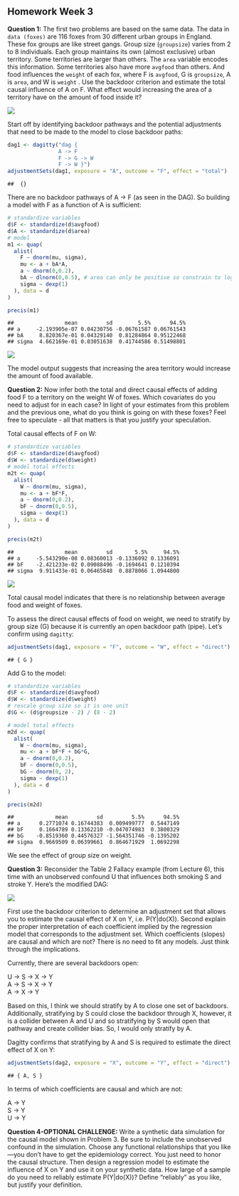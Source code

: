 
## Homework Week 3

**Question 1:** The first two problems are based on the same data. The
data in `data (foxes)` are 116 foxes from 30 different urban groups in
England. These fox groups are like street gangs. Group size
(`groupsize`) varies from 2 to 8 individuals. Each group maintains its
own (almost exclusive) urban territory. Some territories are larger than
others. The `area` variable encodes this information. Some territories
also have more `avgfood` than others. And food influences the `weight`
of each fox, where F is `avgfood`, G is `groupsize`, A is `area`, and W
is `weight` . Use the backdoor criterion and estimate the total causal
influence of A on F. What effect would increasing the area of a
territory have on the amount of food inside it?

![](week-03_Bella_files/figure-gfm/draw-dag-1.png)<!-- -->

Start off by identifying backdoor pathways and the potential adjustments
that need to be made to the model to close backdoor paths:

``` r
dag1 <- dagitty("dag {
                A -> F 
                F -> G -> W 
                F -> W }")
adjustmentSets(dag1, exposure = "A", outcome = "F", effect = "total")
```

    ##  {}

There are no backdoor pathways of A -&gt; F (as seen in the DAG). So
building a model with F as a function of A is sufficient:

``` r
# standardize variables 
d$F <- standardize(d$avgfood)
d$A <- standardize(d$area)
# model
m1 <- quap(
  alist(
    F ~ dnorm(mu, sigma),
    mu <- a + bA*A,
    a ~ dnorm(0,0.2),
    bA ~ dlnorm(0,0.5), # area can only be positive so constrain to log normal
    sigma ~ dexp(1) 
  ), data = d
)

precis(m1)
```

    ##                mean         sd        5.5%      94.5%
    ## a     -2.193905e-07 0.04230756 -0.06761587 0.06761543
    ## bA     8.820367e-01 0.04329140  0.81284864 0.95122468
    ## sigma  4.662169e-01 0.03051638  0.41744586 0.51498801

![](week-03_Bella_files/figure-gfm/answer-1%20figure-1.png)<!-- -->

The model output suggests that increasing the area territory would
increase the amount of food available.

**Question 2:** Now infer both the total and direct causal effects of
adding food F to a territory on the weight W of foxes. Which covariates
do you need to adjust for in each case? In light of your estimates from
this problem and the previous one, what do you think is going on with
these foxes? Feel free to speculate - all that matters is that you
justify your speculation.

Total causal effects of F on W:

``` r
# standardize variables 
d$F <- standardize(d$avgfood)
d$W <- standardize(d$weight)
# model total effects
m2t <- quap(
  alist(
    W ~ dnorm(mu, sigma),
    mu <- a + bF*F,
    a ~ dnorm(0,0.2),
    bF ~ dnorm(0,0.5), 
    sigma ~ dexp(1) 
  ), data = d
)

precis(m2t)
```

    ##                mean         sd       5.5%     94.5%
    ## a     -5.543290e-08 0.08360013 -0.1336092 0.1336091
    ## bF    -2.421233e-02 0.09088496 -0.1694641 0.1210394
    ## sigma  9.911433e-01 0.06465848  0.8878066 1.0944800

![](week-03_Bella_files/figure-gfm/answer-2%20figure-m2t-1.png)<!-- -->

Total causal model indicates that there is no relationship between
average food and weight of foxes.

To assess the direct causal effects of food on weight, we need to
stratify by group size (G) because it is currently an open backdoor path
(pipe). Let’s confirm using `dagitty`:

``` r
adjustmentSets(dag1, exposure = "F", outcome = "W", effect = "direct")
```

    ## { G }

Add G to the model:

``` r
# standardize variables 
d$F <- standardize(d$avgfood)
d$W <- standardize(d$weight)
# rescale group size so it is one unit 
d$G <- (d$groupsize - 2) / (8 - 2)

# model total effects
m2d <- quap(
  alist(
    W ~ dnorm(mu, sigma),
    mu <- a + bF*F + bG*G,
    a ~ dnorm(0,0.2),
    bF ~ dnorm(0,0.5),
    bG ~ dnorm(0, 2), 
    sigma ~ dexp(1) 
  ), data = d
)

precis(m2d)
```

    ##             mean         sd         5.5%      94.5%
    ## a      0.2771074 0.16744383  0.009499777  0.5447149
    ## bF     0.1664789 0.13362210 -0.047074983  0.3800329
    ## bG    -0.8519360 0.44576327 -1.564351746 -0.1395202
    ## sigma  0.9669509 0.06399661  0.864671929  1.0692298

We see the effect of group size on weight.

**Question 3:** Reconsider the Table 2 Fallacy example (from Lecture 6),
this time with an unobserved confound U that influences both smoking S
and stroke Y. Here’s the modified DAG:

![](week-03_Bella_files/figure-gfm/draw-dag-q3-1.png)<!-- -->

First use the backdoor criterion to determine an adjustment set that
allows you to estimate the causal effect of X on Y, i.e. P(Y\|do(X)).
Second explain the proper interpretation of each coefficient implied by
the regression model that corresponds to the adjustment set. Which
coefficients (slopes) are causal and which are not? There is no need to
fit any models. Just think through the implications.

Currently, there are several backdoors open:

U -&gt; S -&gt; X -&gt; Y  
A -&gt; S -&gt; X -&gt; Y  
A -&gt; X -&gt; Y

Based on this, I think we should stratify by A to close one set of
backdoors. Additionally, stratifying by S could close the backdoor
through X, however, it is a collider between A and U and so stratifying
by S would open that pathway and create collider bias. So, I would only
stratify by A.

Dagitty confirms that stratifying by A and S is required to estimate the
direct effect of X on Y:

``` r
adjustmentSets(dag2, exposure = "X", outcome = "Y", effect = "direct")
```

    ## { A, S }

In terms of which coefficients are causal and which are not:

A -&gt; Y  
S -&gt; Y  
U -&gt; Y

**Question 4-OPTIONAL CHALLENGE:** Write a synthetic data simulation for
the causal model shown in Problem 3. Be sure to include the unobserved
confound in the simulation. Choose any functional relationships that you
like—you don’t have to get the epidemiology correct. You just need to
honor the causal structure. Then design a regression model to estimate
the influence of X on Y and use it on your synthetic data. How large of
a sample do you need to reliably estimate P(Y\|do(X))? Define “reliably”
as you like, but justify your definition.
